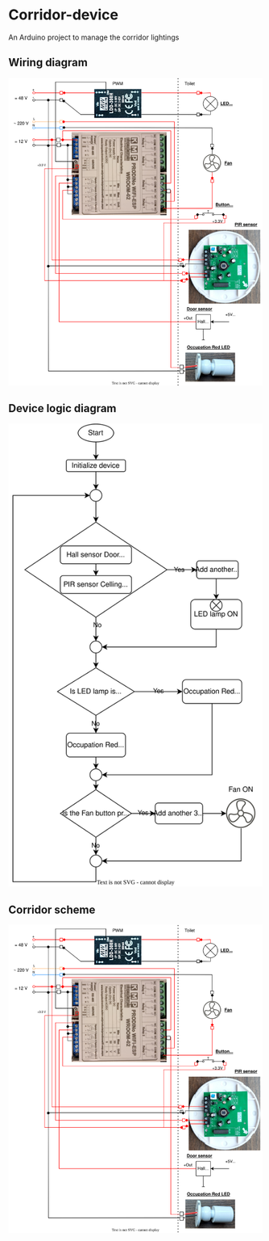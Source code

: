 # Corridor-device
An Arduino project to manage the corridor lightings

## Wiring diagram
![Wiring diagram](https://github.com/kovandzhiev/Corridor-device/blob/dev/doc/Wiring-diagram.svg)

## Device logic diagram
![Device logic diagram](https://github.com/kovandzhiev/Corridor-device/blob/dev/doc/DeviceLogic-digram.svg)

## Corridor scheme
![Corridor scheme](https://github.com/kovandzhiev/Corridor-device/blob/dev/doc/Corridor-scheme.svg)
